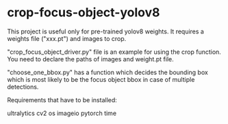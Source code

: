 # crop-focus-object-yolov8
This project is useful only for pre-trained yolov8 weights. It requires a weights file ("xxx.pt") and images to crop.

"crop_focus_object_driver.py" file is an example for using the crop function. You need to declare the paths of images and weight.pt file.

"choose_one_bbox.py" has a function which decides the bounding box which is most likely to be the focus object bbox in case of multiple detections.

Requirements that have to be installed:

ultralytics
cv2
os
imageio
pytorch
time

